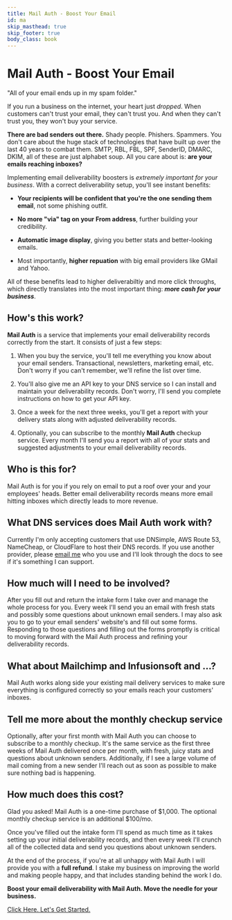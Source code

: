 ```yaml
---
title: Mail Auth - Boost Your Email
id: ma
skip_masthead: true
skip_footer: true
body_class: book
---
```


<h1 class="book big center">Mail Auth - Boost Your Email</h1>

<div class="headline">"All of your email ends up in my spam folder."</div>

If you run a business on the internet, your heart just *dropped*. When customers can't trust your email, they can't trust you. And when they can't trust you, they won't buy your service.

**There are bad senders out there.** Shady people. Phishers. Spammers. You don't care about the huge stack of technologies that have built up over the last 40 years to combat them. SMTP, RBL, FBL, SPF, SenderID, DMARC, DKIM, all of these are just alphabet soup. All you care about is: **are your emails reaching inboxes?**

Implementing email deliverability boosters is *extremely important for your business*. With a correct deliverability setup, you'll see instant benefits:

* **Your recipients will be confident that you're the one sending them email**, not some phishing outfit.

* **No more "via" tag on your From address**, further building your credibility.

* **Automatic image display**, giving you better stats and better-looking emails.

* Most importantly, **higher repuation** with big email providers like GMail and Yahoo.

All of these benefits lead to higher deliverabiltiy and more click throughs, which directly translates into the most important thing: ***more cash for your business***.

## How's this work?

**Mail Auth** is a service that implements your email deliverability records correctly from the start. It consists of just a few steps:

1. When you buy the service, you'll tell me everything you know about your email senders. Transactional, newsletters, marketing email, etc. Don't worry if you can't remember, we'll refine the list over time.

2. You'll also give me an API key to your DNS service so I can install and maintain your deliverability records. Don't worry, I'll send you complete instructions on how to get your API key.

3. Once a week for the next three weeks, you'll get a report with your delivery stats along with adjusted deliverability records.

4. Optionally, you can subscribe to the monthly **Mail Auth** checkup service. Every month I'll send you a report with all of your stats and suggested adjustments to your email deliverability records.

## Who is this for?

Mail Auth is for you if you rely on email to put a roof over your and your employees' heads. Better email deliverability records means more email hitting inboxes which directly leads to more revenue. 

## What DNS services does Mail Auth work with?

Currently I'm only accepting customers that use DNSimple, AWS Route 53, NameCheap, or CloudFlare to host their DNS records. If you use another provider, please [email me](mailto:hi@petekeen.net) who you use and I'll look through the docs to see if it's something I can support.

## How much will I need to be involved?

After you fill out and return the intake form I take over and manage the whole process for you. Every week I'll send you an email with fresh stats and possibly some questions about unknown email senders. I may also ask you to go to your email senders' website's and fill out some forms. Responding to those questions and filling out the forms promptly is critical to moving forward with the Mail Auth process and refining your deliverability records.

## What about Mailchimp and Infusionsoft and ...?

Mail Auth works along side your existing mail delivery services to make sure everything is configured correctly so your emails reach your customers' inboxes.

## Tell me more about the monthly checkup service

Optionally, after your first month with Mail Auth you can choose to subscribe to a monthly checkup. It's the same service as the first three weeks of Mail Auth delivered once per month, with fresh, juicy stats and questions about unknown senders. Additionally, if I see a large volume of mail coming from a new sender I'll reach out as soon as possible to make sure nothing bad is happening.

## How much does this cost?

Glad you asked! Mail Auth is a one-time purchase of $1,000. The optional monthly checkup service is an additional $100/mo.

Once you've filled out the intake form I'll spend as much time as it takes setting up your initial deliverability records, and then every week I'll crunch all of the collected data and send you questions about unknown senders.

At the end of the process, if you're at all unhappy with Mail Auth I will provide you with a **full refund**. I stake my business on improving the world and making people happy, and that includes standing behind the work I do.

**Boost your email deliverability with Mail Auth. Move the needle for your business.**

<div class="center">
  <a href="/mail-auth-signup" class="btn btn-success btn-lg">Click Here. Let's Get Started.</a>
</div>

